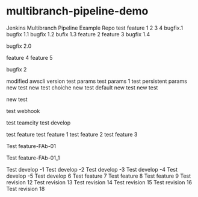 # multibranch-pipeline-demo
Jenkins Multibranch Pipeline Example Repo 
test  feature 1 2 3 4
bugfix.1
bugfix 1.1
bugfix 1.2
bufix 1.3
feature 2
feature 3
bugfix 1.4

bugfix 2.0

feature 4
feature 5

bugfix 2

modified awscli version
test params
test params 1
test persistent params
new test
new test choiche
new test default
new test
new test


new test

test webhook

test teamcity
test develop

test feature
test feature 1
test feature 2
test feature 3

Test feature-FAb-01

Test feature-FAb-01_1

Test develop -1
Test develop -2
Test develop -3
Test develop -4
Test develop -5
Test develop 6
Test feature 7
Test feature 8
Test feature 9
Test revision 12
Test revision 13
Test revision 14
Test revision 15
Test revision 16
Test revision 18
